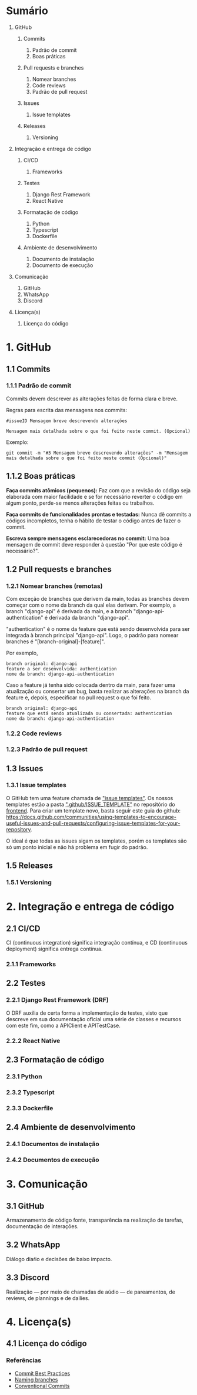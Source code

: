 # Sumário
1. GitHub
    1. Commits
        1. Padrão de commit
        1. Boas práticas

    1. Pull requests e branches
        1. Nomear branches
        1. Code reviews
        1. Padrão de pull request

    1. Issues
        1. Issue templates

    1. Releases
        1. Versioning

1. Integração e entrega de código
    1. CI/CD
        1. Frameworks

    1. Testes
        1. Django Rest Framework
        1. React Native

    1. Formatação de código
        1. Python
        1. Typescript
        1. Dockerfile

    1. Ambiente de desenvolvimento
        1. Documento de instalação
        1. Documento de execução

1. Comunicação
    1. GitHub
    1. WhatsApp
    1. Discord

1. Licença(s)
    1. Licença do código

# 1. GitHub
## 1.1 Commits
### 1.1.1 Padrão de commit

Commits devem descrever as alterações feitas de forma clara e breve.

Regras para escrita das mensagens nos commits:
```
#issueID Mensagem breve descrevendo alterações

Mensagem mais detalhada sobre o que foi feito neste commit. (Opcional)
```

Exemplo:
```
git commit -m "#3 Mensagem breve descrevendo alterações" -m "Mensagem mais detalhada sobre o que foi feito neste commit (Opcional)"
```

## 1.1.2 Boas práticas
**Faça commits atômicos (pequenos):** Faz com que a revisão do código seja elaborada com maior facilidade e se for necessário reverter o código em algum ponto, perde-se menos alterações feitas ou trabalhos.

**Faça commits de funcionalidades prontas e testadas:** Nunca dê commits a códigos incompletos, tenha o hábito de testar o código antes de fazer o commit.

**Escreva sempre mensagens esclarecedoras no commit:** Uma boa mensagem de commit deve responder à questão "Por que este código é necessário?".

## 1.2 Pull requests e branches

### 1.2.1 Nomear branches (remotas)

Com exceção de branches que derivem da main, todas as branches devem começar com o nome da branch da qual elas derivam. Por exemplo, a branch "django-api" é derivada da main, e a branch "django-api-authentication" é derivada da branch "django-api".

"authentication" é o nome da feature que está sendo desenvolvida para ser integrada à branch principal "django-api". Logo, o padrão para nomear branches é "[branch-original]-[feature]".

Por exemplo,
```
branch original: django-api
feature a ser desenvolvida: authentication
nome da branch: django-api-authentication
```

Caso a feature já tenha sido colocada dentro da main, para fazer uma atualização ou consertar um bug, basta realizar as alterações na branch da feature e, depois, especificar no pull request o que foi feito.

```
branch original: django-api
feature que está sendo atualizada ou consertada: authentication
nome da branch: django-api-authentication
```

### 1.2.2 Code reviews

### 1.2.3 Padrão de pull request

## 1.3 Issues
### 1.3.1 Issue templates
O GitHub tem uma feature chamada de ["issue templates"](https://docs.github.com/communities/using-templates-to-encourage-useful-issues-and-pull-requests/configuring-issue-templates-for-your-repository). Os nossos templates estão a pasta [".github/ISSUE_TEMPLATE"](https://github.com/fga-eps-mds/2022-1-TiControla-FrontEnd/tree/main/.github/ISSUE_TEMPLATE) no repositório do [frontend](https://github.com/fga-eps-mds/2022-1-TiControla-FrontEnd). Para criar um template novo, basta seguir este guia do github: https://docs.github.com/communities/using-templates-to-encourage-useful-issues-and-pull-requests/configuring-issue-templates-for-your-repository.

O ideal é que todas as issues sigam os templates, porém os templates são só um ponto inicial e não há problema em fugir do padrão.

## 1.5 Releases
### 1.5.1 Versioning

# 2. Integração e entrega de código
## 2.1 CI/CD 
CI (continuous integration) significa integração contínua, e CD (continuous deployment) significa entrega contínua.

### 2.1.1 Frameworks

## 2.2 Testes
### 2.2.1 Django Rest Framework (DRF)
O DRF auxilia de certa forma a implementação de testes, visto que descreve em sua documentação oficial uma série de classes e recursos com este fim, como a APIClient e APITestCase.

### 2.2.2 React Native

## 2.3 Formatação de código
### 2.3.1 Python
### 2.3.2 Typescript
### 2.3.3 Dockerfile

## 2.4 Ambiente de desenvolvimento
### 2.4.1 Documentos de instalação
### 2.4.2 Documentos de execução

# 3. Comunicação
## 3.1 GitHub
Armazenamento de código fonte, transparência na realização de tarefas, documentação de interações.

## 3.2 WhatsApp
Diálogo diaŕio e decisões de baixo impacto.

## 3.3 Discord
Realização — por meio de chamadas de aúdio — de pareamentos, de reviews, de plannings e de dailies.

# 4. Licença(s)
## 4.1 Licença do código


### Referências
* [Commit Best Practices](https://microsoft.github.io/code-with-engineering-playbook/source-control/#commit-best-practices)
* [Naming branches](https://microsoft.github.io/code-with-engineering-playbook/source-control/naming-branches/)
* [Conventional Commits](https://www.conventionalcommits.org/en/v1.0.0/#summary)
